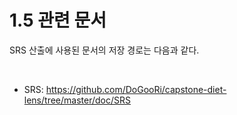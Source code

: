 # 1.5 관련 문서

SRS 산출에 사용된 문서의 저장 경로는 다음과 같다. 

<br>

- SRS: https://github.com/DoGooRi/capstone-diet-lens/tree/master/doc/SRS 